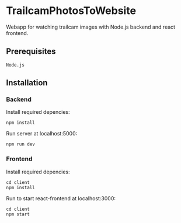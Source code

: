 # TrailcamPhotosToWebsite

Webapp for watching trailcam images with Node.js backend and react frontend.

## Prerequisites
```
Node.js 
```

## Installation

### Backend

Install required depencies:
```
npm install 
```

Run server at localhost:5000:
```
npm run dev 
```

### Frontend

Install required depencies:
```
cd client
npm install
```

Run to start react-frontend at localhost:3000:
```
cd client
npm start 
```